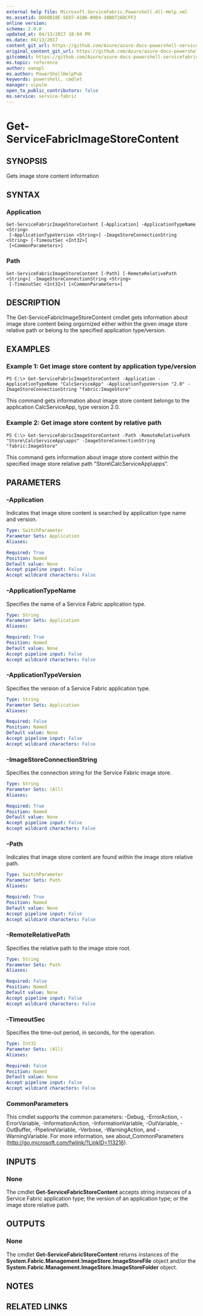 ```yaml
---
external help file: Microsoft.ServiceFabric.Powershell.dll-Help.xml
ms.assetid: DD60B18E-5ED7-41B6-B9D4-38BD726DCFF2
online version:
schema: 2.0.0
updated_at: 04/13/2017 18:04 PM
ms.date: 04/13/2017
content_git_url: https://github.com/Azure/azure-docs-powershell-servicefabric/blob/master/Service-Fabric-cmdlets/ServiceFabric/vlatest/Get-ServiceFabricImageStoreContent.md
original_content_git_url: https://github.com/Azure/azure-docs-powershell-servicefabric/blob/master/Service-Fabric-cmdlets/ServiceFabric/vlatest/Get-ServiceFabricImageStoreContent.md
gitcommit: https://github.com/Azure/azure-docs-powershell-servicefabric/blob/e4666c66ecad8bb641483d243bfac15b26f72282
ms.topic: reference
author: oanapl
ms.author: PowerShellHelpPub
keywords: powershell, cmdlet
manager: vipulm
open_to_public_contributors: false
ms.service: service-fabric
---
```


# Get-ServiceFabricImageStoreContent

## SYNOPSIS
Gets image store content information

## SYNTAX

### Application
```
Get-ServiceFabricImageStoreContent [-Application] -ApplicationTypeName <String>
 [-ApplicationTypeVersion <String>] -ImageStoreConnectionString <String> [-TimeoutSec <Int32>]
 [<CommonParameters>]
```

### Path
```
Get-ServiceFabricImageStoreContent [-Path] [-RemoteRelativePath <String>] -ImageStoreConnectionString <String>
 [-TimeoutSec <Int32>] [<CommonParameters>]
```

## DESCRIPTION
The Get-ServiceFabricImageStoreContent cmdlet gets information about image store content being orgornized either within the given image store relative path or belong to the specified application type/version.

## EXAMPLES

### Example 1: Get image store content by application type/version
```
PS C:\> Get-ServiceFabricImageStoreContent -Application -ApplicationTypeName "CalcServiceApp" -ApplicationTypeVersion "2.0" -ImageStoreConnectionString "fabric:ImageStore"
```

This command gets information about image store content belongs to the application CalcServiceApp, type version 2.0.

### Example 2: Get image store content by relative path
```
PS C:\> Get-ServiceFabricImageStoreContent -Path -RemoteRelativePath "Store\CalcServiceApp\apps" -ImageStoreConnectionString "fabric:ImageStore"
```

This command gets information about image store content within the specified image store relative path "Store\CalcServiceApp\apps".

## PARAMETERS

### -Application
Indicates that image store content is searched by application type name and version.

```yaml
Type: SwitchParameter
Parameter Sets: Application
Aliases: 

Required: True
Position: Named
Default value: None
Accept pipeline input: False
Accept wildcard characters: False
```

### -ApplicationTypeName
Specifies the name of a Service Fabric application type.

```yaml
Type: String
Parameter Sets: Application
Aliases: 

Required: True
Position: Named
Default value: None
Accept pipeline input: False
Accept wildcard characters: False
```

### -ApplicationTypeVersion
Specifies the version of a Service Fabric application type.

```yaml
Type: String
Parameter Sets: Application
Aliases: 

Required: False
Position: Named
Default value: None
Accept pipeline input: False
Accept wildcard characters: False
```

### -ImageStoreConnectionString
Specifies the connection string for the Service Fabric image store.

```yaml
Type: String
Parameter Sets: (All)
Aliases: 

Required: True
Position: Named
Default value: None
Accept pipeline input: False
Accept wildcard characters: False
```

### -Path
Indicates that image store content are found within the image store relative path.

```yaml
Type: SwitchParameter
Parameter Sets: Path
Aliases: 

Required: True
Position: Named
Default value: None
Accept pipeline input: False
Accept wildcard characters: False
```

### -RemoteRelativePath
Specifies the relative path to the image store root.

```yaml
Type: String
Parameter Sets: Path
Aliases: 

Required: False
Position: Named
Default value: None
Accept pipeline input: False
Accept wildcard characters: False
```

### -TimeoutSec
Specifies the time-out period, in seconds, for the operation.

```yaml
Type: Int32
Parameter Sets: (All)
Aliases: 

Required: False
Position: Named
Default value: None
Accept pipeline input: False
Accept wildcard characters: False
```

### CommonParameters
This cmdlet supports the common parameters: -Debug, -ErrorAction, -ErrorVariable, -InformationAction, -InformationVariable, -OutVariable, -OutBuffer, -PipelineVariable, -Verbose, -WarningAction, and -WarningVariable. For more information, see about_CommonParameters (http://go.microsoft.com/fwlink/?LinkID=113216).

## INPUTS

### None
The cmdlet **Get-ServiceFabricStoreContent** accepts string instances of a Service Fabric application type; the version of an application type; or the image store relative path.

## OUTPUTS

### None
The cmdlet **Get-ServiceFabricStoreContent** returns instances of the  **System.Fabric.Management.ImageStore.ImageStoreFile** object and/or the **System.Fabric.Management.ImageStore.ImageStoreFolder** object.

## NOTES

## RELATED LINKS
